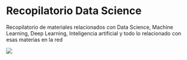 #  Recopilatorio Data Science
Recopilatorio de materiales relacionados con Data Science, Machine Learning, Deep Learning, Inteligencia artificial y todo lo relacionado con esas materias en la red

![](https://cdn-images-1.medium.com/max/1200/1*mgXvzNcwfpnBawI6XTkVRg.png)
